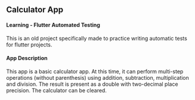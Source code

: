 ## Calculator App ##
#### Learning - Flutter Automated Testing ####

This is an old project specifically made to practice writing automatic tests for flutter projects.

#### App Description ####

This app is a basic calculator app. At this time, it can perform multi-step operations (without parenthesis) using addition, subtraction, multiplication and division. The result is present as a double with two-decimal place precision. The calculator can be cleared.